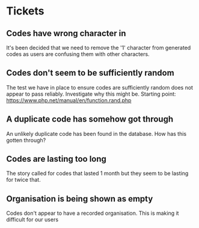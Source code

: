 # Tickets

## Codes have wrong character in
It's been decided that we need to remove the '1' character from generated codes as users are confusing them with 
other characters.

## Codes don't seem to be sufficiently random
The test we have in place to ensure codes are sufficiently random does not appear to pass reliably. Investigate why
this might be. Starting point: https://www.php.net/manual/en/function.rand.php

## A duplicate code has somehow got through
An unlikely duplicate code has been found in the database. How has this gotten through?

## Codes are lasting too long
The story called for codes that lasted 1 month but they seem to be lasting for twice that.

## Organisation is being shown as empty
Codes don't appear to have a recorded organisation. This is making it difficult for our users
